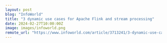 ```yaml
---
layout: post
blog: "InfoWorld"
title: "3 dynamic use cases for Apache Flink and stream processing"
date: 2024-02-27T10:00:00Z
image: images/infoworld.png
remote_url: "https://www.infoworld.com/article/3713241/3-dynamic-use-cases-for-apache-flink-and-stream-processing.html#tk.rss_applicationdevelopment"
---
```

